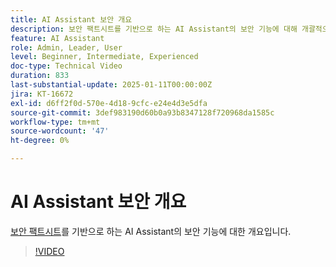 ```yaml
---
title: AI Assistant 보안 개요
description: 보안 팩트시트를 기반으로 하는 AI Assistant의 보안 기능에 대해 개괄적으로 설명합니다.
feature: AI Assistant
role: Admin, Leader, User
level: Beginner, Intermediate, Experienced
doc-type: Technical Video
duration: 833
last-substantial-update: 2025-01-11T00:00:00Z
jira: KT-16672
exl-id: d6ff2f0d-570e-4d18-9cfc-e24e4d3e5dfa
source-git-commit: 3def983190d60b0a93b8347128f720968da1585c
workflow-type: tm+mt
source-wordcount: '47'
ht-degree: 0%

---
```



# AI Assistant 보안 개요

<a href="https://www.adobe.com/content/dam/cc/en/trust-center/ungated/whitepapers/experience-cloud/adobe-ai-assistant-in-aep-security-fact-sheet.pdf">보안 팩트시트</a>를 기반으로 하는 AI Assistant의 보안 기능에 대한 개요입니다.

>[!VIDEO](https://video.tv.adobe.com/v/3441066/?learn=on&enablevpops)
